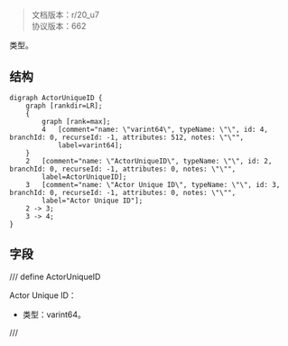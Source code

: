# <!-- md:samp ActorUniqueID -->

> 文档版本：r/20_u7<br/>协议版本：662

<!-- md:samp ActorUniqueID -->类型。

## 结构

```viz
digraph ActorUniqueID {
	graph [rankdir=LR];
	{
		graph [rank=max];
		4	[comment="name: \"varint64\", typeName: \"\", id: 4, branchId: 0, recurseId: -1, attributes: 512, notes: \"\"",
			label=varint64];
	}
	2	[comment="name: \"ActorUniqueID\", typeName: \"\", id: 2, branchId: 0, recurseId: -1, attributes: 0, notes: \"\"",
		label=ActorUniqueID];
	3	[comment="name: \"Actor Unique ID\", typeName: \"\", id: 3, branchId: 0, recurseId: -1, attributes: 0, notes: \"\"",
		label="Actor Unique ID"];
	2 -> 3;
	3 -> 4;
}

```

## 字段

/// define
ActorUniqueID

Actor Unique ID：<!-- md:samp varint64 -->

- 类型：varint64。


///
